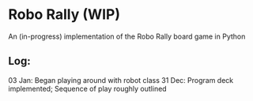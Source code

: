 Robo Rally (WIP)
================

An (in-progress) implementation of the Robo Rally board game in Python


Log:
----

03 Jan: Began playing around with robot class
31 Dec: Program deck implemented; Sequence of play roughly outlined
